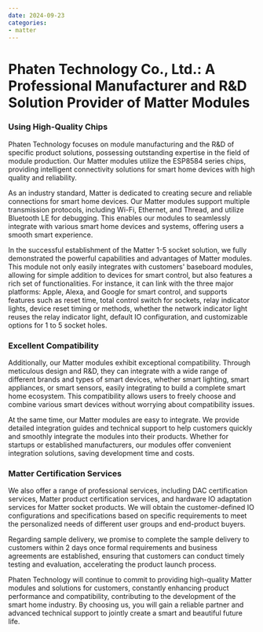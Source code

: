 ```yaml
---
date: 2024-09-23
categories:
- matter
---
```


# Phaten Technology Co., Ltd.: A Professional Manufacturer and R&D Solution Provider of Matter Modules
<!-- more -->

### Using High-Quality Chips
Phaten Technology focuses on module manufacturing and the R&D of specific product solutions, possessing outstanding expertise in the field of module production. Our Matter modules utilize the ESP8584 series chips, providing intelligent connectivity solutions for smart home devices with high quality and reliability.

As an industry standard, Matter is dedicated to creating secure and reliable connections for smart home devices. Our Matter modules support multiple transmission protocols, including Wi-Fi, Ethernet, and Thread, and utilize Bluetooth LE for debugging. This enables our modules to seamlessly integrate with various smart home devices and systems, offering users a smooth smart experience.

In the successful establishment of the Matter 1-5 socket solution, we fully demonstrated the powerful capabilities and advantages of Matter modules. This module not only easily integrates with customers' baseboard modules, allowing for simple addition to devices for smart control, but also features a rich set of functionalities. For instance, it can link with the three major platforms: Apple, Alexa, and Google for smart control, and supports features such as reset time, total control switch for sockets, relay indicator lights, device reset timing or methods, whether the network indicator light reuses the relay indicator light, default IO configuration, and customizable options for 1 to 5 socket holes.

### Excellent Compatibility
Additionally, our Matter modules exhibit exceptional compatibility. Through meticulous design and R&D, they can integrate with a wide range of different brands and types of smart devices, whether smart lighting, smart appliances, or smart sensors, easily integrating to build a complete smart home ecosystem. This compatibility allows users to freely choose and combine various smart devices without worrying about compatibility issues.

At the same time, our Matter modules are easy to integrate. We provide detailed integration guides and technical support to help customers quickly and smoothly integrate the modules into their products. Whether for startups or established manufacturers, our modules offer convenient integration solutions, saving development time and costs.

### Matter Certification Services
We also offer a range of professional services, including DAC certification services, Matter product certification services, and hardware IO adaptation services for Matter socket products. We will obtain the customer-defined IO configurations and specifications based on specific requirements to meet the personalized needs of different user groups and end-product buyers.

Regarding sample delivery, we promise to complete the sample delivery to customers within 2 days once formal requirements and business agreements are established, ensuring that customers can conduct timely testing and evaluation, accelerating the product launch process.

Phaten Technology will continue to commit to providing high-quality Matter modules and solutions for customers, constantly enhancing product performance and compatibility, contributing to the development of the smart home industry. By choosing us, you will gain a reliable partner and advanced technical support to jointly create a smart and beautiful future life.